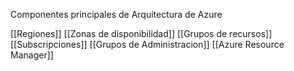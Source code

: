 Componentes principales de Arquitectura de Azure

[[Regiones]]
[[Zonas de disponibilidad]]
[[Grupos de recursos]]
[[Subscripciones]]
[[Grupos de Administracion]]
[[Azure Resource Manager]]